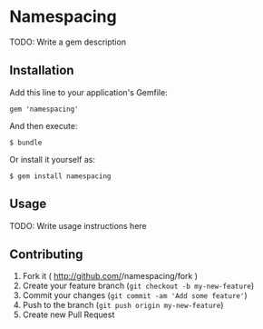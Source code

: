 # Namespacing

TODO: Write a gem description

## Installation

Add this line to your application's Gemfile:

    gem 'namespacing'

And then execute:

    $ bundle

Or install it yourself as:

    $ gem install namespacing

## Usage

TODO: Write usage instructions here

## Contributing

1. Fork it ( http://github.com/<my-github-username>/namespacing/fork )
2. Create your feature branch (`git checkout -b my-new-feature`)
3. Commit your changes (`git commit -am 'Add some feature'`)
4. Push to the branch (`git push origin my-new-feature`)
5. Create new Pull Request
